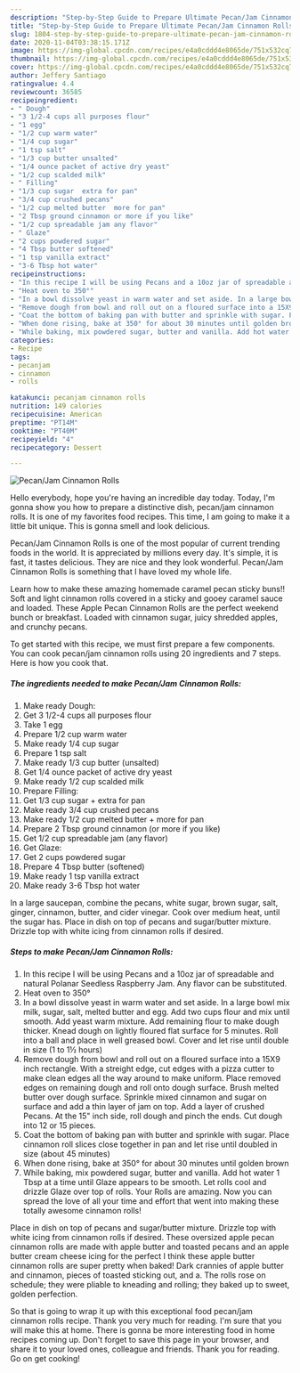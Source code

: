```yaml
---
description: "Step-by-Step Guide to Prepare Ultimate Pecan/Jam Cinnamon Rolls"
title: "Step-by-Step Guide to Prepare Ultimate Pecan/Jam Cinnamon Rolls"
slug: 1804-step-by-step-guide-to-prepare-ultimate-pecan-jam-cinnamon-rolls
date: 2020-11-04T03:38:15.171Z
image: https://img-global.cpcdn.com/recipes/e4a0cddd4e8065de/751x532cq70/pecanjam-cinnamon-rolls-recipe-main-photo.jpg
thumbnail: https://img-global.cpcdn.com/recipes/e4a0cddd4e8065de/751x532cq70/pecanjam-cinnamon-rolls-recipe-main-photo.jpg
cover: https://img-global.cpcdn.com/recipes/e4a0cddd4e8065de/751x532cq70/pecanjam-cinnamon-rolls-recipe-main-photo.jpg
author: Jeffery Santiago
ratingvalue: 4.4
reviewcount: 36585
recipeingredient:
- " Dough"
- "3 1/2-4 cups all purposes flour"
- "1 egg"
- "1/2 cup warm water"
- "1/4 cup sugar"
- "1 tsp salt"
- "1/3 cup butter unsalted"
- "1/4 ounce packet of active dry yeast"
- "1/2 cup scalded milk"
- " Filling"
- "1/3 cup sugar  extra for pan"
- "3/4 cup crushed pecans"
- "1/2 cup melted butter  more for pan"
- "2 Tbsp ground cinnamon or more if you like"
- "1/2 cup spreadable jam any flavor"
- " Glaze"
- "2 cups powdered sugar"
- "4 Tbsp butter softened"
- "1 tsp vanilla extract"
- "3-6 Tbsp hot water"
recipeinstructions:
- "In this recipe I will be using Pecans and a 10oz jar of spreadable and natural Polanar Seedless Raspberry Jam. Any flavor can be substituted."
- "Heat oven to 350°"
- "In a bowl dissolve yeast in warm water and set aside. In a large bowl mix milk, sugar, salt, melted butter and egg. Add two cups flour and mix until smooth. Add yeast warm mixture. Add remaining flour to make dough thicker. Knead dough on lightly floured flat surface for 5 minutes. Roll into a ball and place in well greased bowl. Cover and let rise until double in size (1 to 1½ hours)"
- "Remove dough from bowl and roll out on a floured surface into a 15X9 inch rectangle. With a streight edge, cut edges with a pizza cutter to make clean edges all the way around to make uniform. Place removed edges on remaining dough and roll onto dough surface. Brush melted butter over dough surface. Sprinkle mixed cinnamon and sugar on surface and add a thin layer of jam on top. Add a layer of crushed Pecans. At the 15&#34; inch side, roll dough and pinch the ends. Cut dough into 12 or 15 pieces."
- "Coat the bottom of baking pan with butter and sprinkle with sugar. Place cinnamon roll slices close together in pan and let rise until doubled in size (about 45 minutes)"
- "When done rising, bake at 350° for about 30 minutes until golden brown"
- "While baking, mix powdered sugar, butter and vanilla. Add hot water 1 Tbsp at a time until Glaze appears to be smooth. Let rolls cool and drizzle Glaze over top of rolls. Your Rolls are amazing. Now you can spread the love of all your time and effort that went into making these totally awesome cinnamon rolls!"
categories:
- Recipe
tags:
- pecanjam
- cinnamon
- rolls

katakunci: pecanjam cinnamon rolls 
nutrition: 149 calories
recipecuisine: American
preptime: "PT14M"
cooktime: "PT40M"
recipeyield: "4"
recipecategory: Dessert

---
```



![Pecan/Jam Cinnamon Rolls](https://img-global.cpcdn.com/recipes/e4a0cddd4e8065de/751x532cq70/pecanjam-cinnamon-rolls-recipe-main-photo.jpg)

Hello everybody, hope you're having an incredible day today. Today, I'm gonna show you how to prepare a distinctive dish, pecan/jam cinnamon rolls. It is one of my favorites food recipes. This time, I am going to make it a little bit unique. This is gonna smell and look delicious.

Pecan/Jam Cinnamon Rolls is one of the most popular of current trending foods in the world. It is appreciated by millions every day. It's simple, it is fast, it tastes delicious. They are nice and they look wonderful. Pecan/Jam Cinnamon Rolls is something that I have loved my whole life.

Learn how to make these amazing homemade caramel pecan sticky buns!! Soft and light cinnamon rolls covered in a sticky and gooey caramel sauce and loaded. These Apple Pecan Cinnamon Rolls are the perfect weekend bunch or breakfast. Loaded with cinnamon sugar, juicy shredded apples, and crunchy pecans.


To get started with this recipe, we must first prepare a few components. You can cook pecan/jam cinnamon rolls using 20 ingredients and 7 steps. Here is how you cook that.

<!--inarticleads1-->

##### The ingredients needed to make Pecan/Jam Cinnamon Rolls:

1. Make ready  Dough:
1. Get 3 1/2-4 cups all purposes flour
1. Take 1 egg
1. Prepare 1/2 cup warm water
1. Make ready 1/4 cup sugar
1. Prepare 1 tsp salt
1. Make ready 1/3 cup butter (unsalted)
1. Get 1/4 ounce packet of active dry yeast
1. Make ready 1/2 cup scalded milk
1. Prepare  Filling:
1. Get 1/3 cup sugar + extra for pan
1. Make ready 3/4 cup crushed pecans
1. Make ready 1/2 cup melted butter + more for pan
1. Prepare 2 Tbsp ground cinnamon (or more if you like)
1. Get 1/2 cup spreadable jam (any flavor)
1. Get  Glaze:
1. Get 2 cups powdered sugar
1. Prepare 4 Tbsp butter (softened)
1. Make ready 1 tsp vanilla extract
1. Make ready 3-6 Tbsp hot water


In a large saucepan, combine the pecans, white sugar, brown sugar, salt, ginger, cinnamon, butter, and cider vinegar. Cook over medium heat, until the sugar has. Place in dish on top of pecans and sugar/butter mixture. Drizzle top with white icing from cinnamon rolls if desired. 

<!--inarticleads2-->

##### Steps to make Pecan/Jam Cinnamon Rolls:

1. In this recipe I will be using Pecans and a 10oz jar of spreadable and natural Polanar Seedless Raspberry Jam. Any flavor can be substituted.
1. Heat oven to 350°
1. In a bowl dissolve yeast in warm water and set aside. In a large bowl mix milk, sugar, salt, melted butter and egg. Add two cups flour and mix until smooth. Add yeast warm mixture. Add remaining flour to make dough thicker. Knead dough on lightly floured flat surface for 5 minutes. Roll into a ball and place in well greased bowl. Cover and let rise until double in size (1 to 1½ hours)
1. Remove dough from bowl and roll out on a floured surface into a 15X9 inch rectangle. With a streight edge, cut edges with a pizza cutter to make clean edges all the way around to make uniform. Place removed edges on remaining dough and roll onto dough surface. Brush melted butter over dough surface. Sprinkle mixed cinnamon and sugar on surface and add a thin layer of jam on top. Add a layer of crushed Pecans. At the 15&#34; inch side, roll dough and pinch the ends. Cut dough into 12 or 15 pieces.
1. Coat the bottom of baking pan with butter and sprinkle with sugar. Place cinnamon roll slices close together in pan and let rise until doubled in size (about 45 minutes)
1. When done rising, bake at 350° for about 30 minutes until golden brown
1. While baking, mix powdered sugar, butter and vanilla. Add hot water 1 Tbsp at a time until Glaze appears to be smooth. Let rolls cool and drizzle Glaze over top of rolls. Your Rolls are amazing. Now you can spread the love of all your time and effort that went into making these totally awesome cinnamon rolls!


Place in dish on top of pecans and sugar/butter mixture. Drizzle top with white icing from cinnamon rolls if desired. These oversized apple pecan cinnamon rolls are made with apple butter and toasted pecans and an apple butter cream cheese icing for the perfect I think these apple butter cinnamon rolls are super pretty when baked! Dark crannies of apple butter and cinnamon, pieces of toasted sticking out, and a. The rolls rose on schedule; they were pliable to kneading and rolling; they baked up to sweet, golden perfection. 

So that is going to wrap it up with this exceptional food pecan/jam cinnamon rolls recipe. Thank you very much for reading. I'm sure that you will make this at home. There is gonna be more interesting food in home recipes coming up. Don't forget to save this page in your browser, and share it to your loved ones, colleague and friends. Thank you for reading. Go on get cooking!

